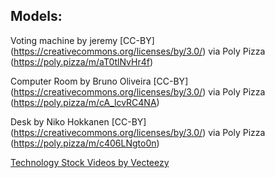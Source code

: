 ## Models:

Voting machine by jeremy [CC-BY] (https://creativecommons.org/licenses/by/3.0/) via Poly Pizza (https://poly.pizza/m/aT0tlNvHr4f)

Computer Room by Bruno Oliveira [CC-BY] (https://creativecommons.org/licenses/by/3.0/) via Poly Pizza (https://poly.pizza/m/cA_lcvRC4NA)

Desk by Niko Hokkanen [CC-BY] (https://creativecommons.org/licenses/by/3.0/) via Poly Pizza (https://poly.pizza/m/c406LNgto0n)

<a href="https://www.vecteezy.com/free-videos/technology">Technology Stock Videos by Vecteezy</a>